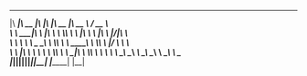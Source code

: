  ________  ________  ___  ___  ________  ________           _____     
|\   ____\|\   __  \|\  \|\  \|\   __  \|\   __  \         / __  \    
\ \  \___|\ \  \|\  \ \  \\\  \ \  \|\  \ \  \|\  \       |\/_|\  \   
 \ \  \  __\ \   _  _\ \  \\\  \ \   ____\ \  \\\  \      \|/ \ \  \  
  \ \  \|\  \ \  \\  \\ \  \\\  \ \  \___|\ \  \\\  \          \ \  \ 
   \ \_______\ \__\\ _\\ \_______\ \__\    \ \_______\          \ \__\
    \|_______|\|__|\|__|\|_______|\|__|     \|_______|           \|__|
                                                                      
                                                                      
                                                                      